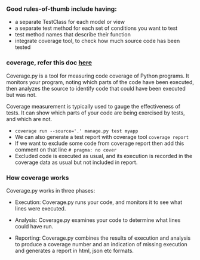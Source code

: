 ### Good rules-of-thumb include having:
- a separate TestClass for each model or view
- a separate test method for each set of conditions you want to test
- test method names that describe their function
- integrate coverage tool, to check how much source code has been tested

### coverage, refer this doc [here](https://coverage.readthedocs.io/en/)
Coverage.py is a tool for measuring code coverage of Python programs. It monitors your program, noting which parts of the code have been executed, then analyzes the source to identify code that could have been executed but was not.

Coverage measurement is typically used to gauge the effectiveness of tests. It can show which parts of your code are being exercised by tests, and which are not.

- `coverage run --source='.' manage.py test myapp`
- We can also generate a test report with coverage tool `coverage report`
- If we want to exclude some code from coverage report then add this comment on that line `# pragma: no cover`
-  Excluded code is executed as usual, and its execution is recorded in the coverage data as usual but not included in report.

### How coverage works
Coverage.py works in three phases:

- Execution: Coverage.py runs your code, and monitors it to see what lines were executed.

- Analysis: Coverage.py examines your code to determine what lines could have run.

- Reporting: Coverage.py combines the results of execution and analysis to produce a coverage number and an indication of missing execution and generates a report in html, json etc formats.
